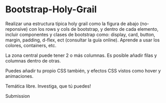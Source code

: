 # Bootstrap-Holy-Grail
Realizar una estructura típica holy grail como la figura de abajo (no-reponsive) con los rows y cols de bootstrap, y dentro de cada elemento, incluir componentes y clases de bootstrap como: display, card, button, margin, padding, d-flex, ect (consultar la guía online). Aprende a usar los colores, containers, etc.



La zona central puede tener 2 o más columnas. Es posible añadir filas y columnas dentro de otras.

Puedes añadir tu propio CSS también, y efectos CSS vistos como hover y animaciones.

Temática libre. Investiga, que tú puedes!

Submission
